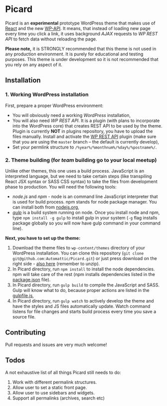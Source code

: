 # Picard

Picard is an **experimental** prototype WordPress theme that makes use of [React](http://facebook.github.io/react/) and the new [WP-API](http://wp-api.org/).
It means, that instead of loading new page every time you click a link, it uses background *AJAX* requests to *WP REST API* to fetch data without reloading the page.

**Please note,** it is STRONGLY recommended that this theme is not used in any production environment. It is purely for educational and testing purposes. This theme is under development so it is not recommended that you rely on any aspect of it.

## Installation

### 1. Working WordPress installation
First, prepare a proper WordPress environment:

* You will obviously need a working *WordPress* installation,
* You will also need *WP REST API*. It is a plugin (with plans to incorporate into the WordPress core) that creates REST API to be used by the theme. Plugin is currently **NOT** in plugins repository, you have to upload the files manually. Install and activate the [WP REST API](https://github.com/WP-API/WP-API/tree/master) plugin (make sure that you are using the `master` branch – the default is currently develop),
* Set your permlink structure to `/%year%/%monthnum%/%day%/%postname%/`.

### 2. Theme building (for _team_ building go to your local meetup)
Unlike other themes, this one uses a build process. JavaScript is an interpreted language, but we need to take certain steps (like transpiling React JSX syntax or SASS CSS syntax) to take the files from development phase to production. You will need the following tools:

* *node.js* and *npm* - node is an command line JavaScript interpreter that is used for build process. npm stands for node package manager. You can install both from [nodejs.org](https://nodejs.org/download/),
* *[gulp](http://gulpjs.com/)* is a build system running on node. Once you install node and npm, type `npm install -g gulp` to install gulp in your system (`-g` flag installs package globally so you will now have gulp command in your command line). 

**Next, you have to set up the theme:**

1. Download the theme files to `wp-content/themes` directory of your WordPress installation. You can clone this repository (`git clone git@github.com:Automattic/Picard.git`) or just press download on the right side - [also here](https://github.com/Automattic/Picard/archive/master.zip) (remember to unzip).
2. In Picard directory, run `npm install` to install the node dependencies. npm will take care of the rest (npm installs dependencies listed in the [package.json](./package.json) file).
3. In Picard directory, run `gulp build` to compile the JavaScript and SASS. Gulp will know what to do, because proper actions are listed in the [gulpfile.js](./gulpfile.js),
4. In Picard directory, run `gulp watch` to actively develop the theme and have the styles and JS files automatically update. Watch command listens for file changes and starts build process every time you save a source file.


## Contributing

Pull requests and issues are very much welcome!

## Todos

A not exhaustive list of all things Picard still needs to do:

1. Work with different permalink structures.
2. Allow user to set a static front page.
3. Allow user to use sidebars and widgets.
4. Support all permalinks (archives, search etc)